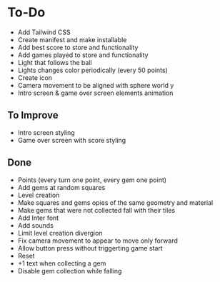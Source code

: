 # To-Do

- Add Tailwind CSS
- Create manifest and make installable
- Add best score to store and functionality
- Add games played to store and functionality
- Light that follows the ball
- Lights changes color periodically (every 50 points)
- Create icon
- Camera movement to be aligned with sphere world y
- Intro screen & game over screen elements animation

## To Improve

- Intro screen styling
- Game over screen with score styling

## Done

- Points (every turn one point, every gem one point)
- Add gems at random squares
- Level creation
- Make squares and gems opies of the same geometry and material
- Make gems that were not collected fall with their tiles
- Add Inter font
- Add sounds
- Limit level creation divergion
- Fix camera movement to appear to move only forward
- Allow button press without triggerting game start
- Reset
- +1 text when collecting a gem
- Disable gem collection while falling
